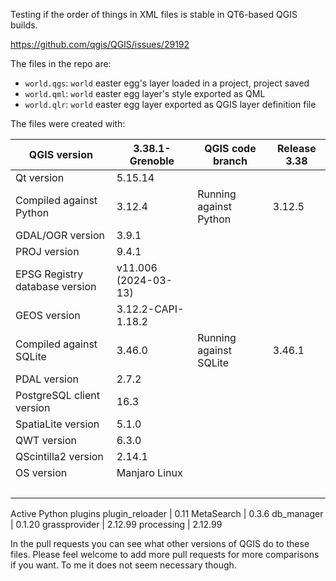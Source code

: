 Testing if the order of things in XML files is stable in QT6-based QGIS builds.

https://github.com/qgis/QGIS/issues/29192

The files in the repo are:
- `world.qgs`: `world` easter egg's layer loaded in a project, project saved
- `world.qml`: `world` easter egg layer's style exported as QML
- `world.qlr`: `world` easter egg layer exported as QGIS layer definition file

The files were created with:

<!DOCTYPE HTML PUBLIC "-//W3C//DTD HTML 4.0//EN" "http://www.w3.org/TR/REC-html40/strict.dtd">
<html><head><meta http-equiv="Content-Type" content="text/html; charset=utf-8" /></head><body>

QGIS version | 3.38.1-Grenoble | QGIS code branch | Release 3.38
-- | -- | -- | --
Qt version | 5.15.14
Compiled against Python | 3.12.4 | Running against Python | 3.12.5
GDAL/OGR version | 3.9.1
PROJ version | 9.4.1
EPSG Registry database version | v11.006 (2024-03-13)
GEOS version | 3.12.2-CAPI-1.18.2
Compiled against SQLite | 3.46.0 | Running against SQLite | 3.46.1
PDAL version | 2.7.2
PostgreSQL client version | 16.3
SpatiaLite version | 5.1.0
QWT version | 6.3.0
QScintilla2 version | 2.14.1
OS version | Manjaro Linux
  |   |   |
Active Python plugins
plugin_reloader | 0.11
MetaSearch | 0.3.6
db_manager | 0.1.20
grassprovider | 2.12.99
processing | 2.12.99

</body></html>

In the pull requests you can see what other versions of QGIS do to these files. Please feel welcome to add more pull requests for more comparisons if you want. To me it does not seem necessary though.
